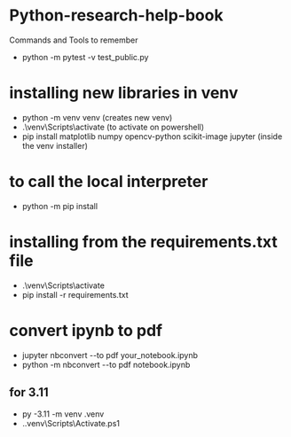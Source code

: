 # Python-research-help-book
Commands and Tools to remember

- python -m pytest -v test_public.py



# installing new libraries in venv 
- python -m venv venv (creates new venv)
- .\venv\Scripts\activate (to activate on powershell)
- pip install matplotlib numpy opencv-python scikit-image jupyter (inside the venv installer)

# to call the local interpreter 
- python -m pip install <package>


# installing from the requirements.txt file 
- .\venv\Scripts\activate
- pip install -r requirements.txt


# convert ipynb to pdf
- jupyter nbconvert --to pdf your_notebook.ipynb
- python -m nbconvert --to pdf notebook.ipynb


## for 3.11 
- py -3.11 -m venv .venv
- .\.venv\Scripts\Activate.ps1
